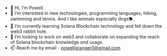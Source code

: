 - 👋 Hi, I’m Powell.
- 👀 I’m interested in new technologies, programming languages, hiking, swimming and tennis. And I like animals especially dogs🐕.
- 🌱 I’m currently learning Solana Blockchain technology and fell down the web3 rabbit hole.
- 💞️ I’m looking to work on web3 and collaborate on expanding the reach of Solana blockchain knowledge and usage.
- 📫 Reach me by email - powellgranger0@gmail.com

<!---
kise999/kise999 is a ✨ special ✨ repository because its `README.md` (this file) appears on your GitHub profile.
You can click the Preview link to take a look at your changes.
--->
